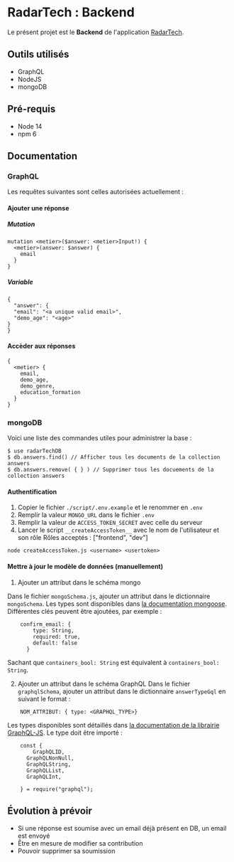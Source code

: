 # RadarTech : Backend

Le présent projet est le **Backend** de l'application [RadarTech](https://github.com/etalab/radar-tech).

## Outils utilisés

- GraphQL
- NodeJS
- mongoDB

## Pré-requis

- Node 14
- npm 6

## Documentation

### GraphQL
 
Les requêtes suivantes sont celles autorisées actuellement :

#### Ajouter une réponse

##### Mutation

```
mutation <metier>($answer: <metier>Input!) {
  <metier>(answer: $answer) {
    email
  }
}
```

##### Variable

```
{
  "answer": {
  "email": "<a unique valid email>",
  "demo_age": "<age>"
}
}
```

#### Accèder aux réponses

```
{
  <metier> {
    email,
    demo_age,
    demo_genre,
    education_formation
  }
}
```

### mongoDB

Voici une liste des commandes utiles pour administrer la base :

```
$ use radarTechDB
$ db.answers.find() // Afficher tous les documents de la collection answers
$ db.answers.remove( { } ) // Supprimer tous les docuements de la collection answers
```

#### Authentification

1. Copier le fichier `./script/.env.example` et le renommer en `.env`
2. Remplir la valeur `MONGO_URL` dans le fichier `.env`
3. Remplir la valeur de `ACCESS_TOKEN_SECRET` avec celle du serveur
4. Lancer le script `__createAccessToken__` avec le nom de l'utilisateur et son rôle 
Rôles acceptés : ["frontend", "dev"]

```
node createAccessToken.js <username> <usertoken>
```

#### Mettre à jour le modèle de données (manuellement)

1. Ajouter un attribut dans le schéma mongo

Dans le fichier `mongoSchema.js`, ajouter un attribut dans le dictionnaire `mongoSchema`.
Les types sont disponibles dans [la documentation mongoose](https://mongoosejs.com/docs/schematypes.html).
Différentes clés peuvent être ajoutées, par exemple :

```
    confirm_email: {
        type: String,
        required: true,
        default: false
      }
```

Sachant que `containers_bool: String` est équivalent à `containers_bool: String`.

2. Ajouter un attribut dans le schéma GraphQL
Dans le fichier `graphqlSchema`, ajouter un attribut dans le dictionnaire `answerTypeGql` en suivant le format :

```
    NOM_ATTRIBUT: { type: <GRAPHQL_TYPE>}
```

Les types disponibles sont détaillés dans [la documentation de la librairie GraphQL-JS](https://graphql.org/graphql-js/type/). Le type doit être importé :

```
    const {
        GraphQLID,
      GraphQLNonNull,
      GraphQLString,
      GraphQLList,
      GraphQLInt,

    } = require("graphql");
```

## Évolution à prévoir

- Si une réponse est soumise avec un email déjà présent en DB, un email est envoyé
- Être en mesure de modifier sa contribution
- Pouvoir supprimer sa soumission
